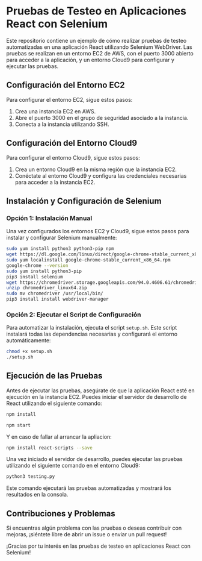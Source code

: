 
# Pruebas de Testeo en Aplicaciones React con Selenium

Este repositorio contiene un ejemplo de cómo realizar pruebas de testeo automatizadas en una aplicación React utilizando Selenium WebDriver. Las pruebas se realizan en un entorno EC2 de AWS, con el puerto 3000 abierto para acceder a la aplicación, y un entorno Cloud9 para configurar y ejecutar las pruebas.

## Configuración del Entorno EC2

Para configurar el entorno EC2, sigue estos pasos:

1. Crea una instancia EC2 en AWS.
2. Abre el puerto 3000 en el grupo de seguridad asociado a la instancia.
3. Conecta a la instancia utilizando SSH.

## Configuración del Entorno Cloud9

Para configurar el entorno Cloud9, sigue estos pasos:

1. Crea un entorno Cloud9 en la misma región que la instancia EC2.
2. Conéctate al entorno Cloud9 y configura las credenciales necesarias para acceder a la instancia EC2.

## Instalación y Configuración de Selenium

### Opción 1: Instalación Manual

Una vez configurados los entornos EC2 y Cloud9, sigue estos pasos para instalar y configurar Selenium manualmente:

```bash
sudo yum install python3 python3-pip npm
wget https://dl.google.com/linux/direct/google-chrome-stable_current_x86_64.rpm
sudo yum localinstall google-chrome-stable_current_x86_64.rpm
google-chrome --version
sudo yum install python3-pip
pip3 install selenium
wget https://chromedriver.storage.googleapis.com/94.0.4606.61/chromedriver_linux64.zip
unzip chromedriver_linux64.zip
sudo mv chromedriver /usr/local/bin/
pip3 install install webdriver-manager
```

### Opción 2: Ejecutar el Script de Configuración

Para automatizar la instalación, ejecuta el script `setup.sh`. Este script instalará todas las dependencias necesarias y configurará el entorno automáticamente:

```bash
chmod +x setup.sh
./setup.sh
```

## Ejecución de las Pruebas

Antes de ejecutar las pruebas, asegúrate de que la aplicación React esté en ejecución en la instancia EC2. Puedes iniciar el servidor de desarrollo de React utilizando el siguiente comando:

```bash
npm install
```

```bash
npm start
```

Y en caso de fallar al arrancar la apliacion:
```bash
npm install react-scripts --save
```
Una vez iniciado el servidor de desarrollo, puedes ejecutar las pruebas utilizando el siguiente comando en el entorno Cloud9:

```bash
python3 testing.py
```

Este comando ejecutará las pruebas automatizadas y mostrará los resultados en la consola.

## Contribuciones y Problemas

Si encuentras algún problema con las pruebas o deseas contribuir con mejoras, ¡siéntete libre de abrir un issue o enviar un pull request!

¡Gracias por tu interés en las pruebas de testeo en aplicaciones React con Selenium!
